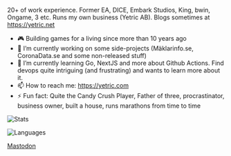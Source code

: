 20+ of work experience. Former EA, DICE, Embark Studios, King, bwin, Ongame, 3 etc. Runs my own business (Yetric AB). Blogs sometimes at https://yetric.net

- 🎮 Building games for a living since more than 10 years ago 
- 🔭 I’m currently working on some side-projects (Mäklarinfo.se, CoronaData.se and some non-released stuff)
- 🌱 I’m currently learning Go, NextJS and more about Github Actions. Find devops quite intriguing (and frustrating) and wants to learn more about it.
- 📫 How to reach me: https://yetric.com
- ⚡ Fun fact: Quite the Candy Crush Player, Father of three, procrastinator, business owner, built a house, runs marathons from time to time

![Stats](https://github-readme-stats.vercel.app/api?username=hising&show_icons=true&theme=gruvbox)

![Languages](https://github-readme-stats.vercel.app/api/top-langs/?username=hising&hide=hlsl,shaderlab,php&theme=gruvbox)

<a rel="me" target="_blank" href="https://mastodon.se/@hising">Mastodon</a>
